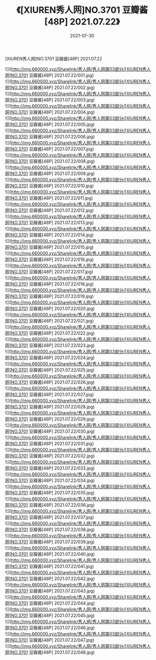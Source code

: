 ﻿---
layout: post
title:  《[XIUREN秀人网]NO.3701 豆瓣酱[48P] 2021.07.22》
date:   2021-07-30
img: http://img.660000.xyz/Sharelink/秀人网/秀人网第03部分/[XIUREN秀人网]NO.3701 豆瓣酱[48P] 2021.07.22/000.jpg
categories: [美女, 清纯, 唯美]
---

[XIUREN秀人网]NO.3701 豆瓣酱[48P] 2021.07.22

  ![](http://img.660000.xyz/Sharelink/秀人网/秀人网第03部分/[XIUREN秀人网]NO.3701 豆瓣酱[48P] 2021.07.22/001.jpg) <br> ![](http://img.660000.xyz/Sharelink/秀人网/秀人网第03部分/[XIUREN秀人网]NO.3701 豆瓣酱[48P] 2021.07.22/002.jpg) <br> ![](http://img.660000.xyz/Sharelink/秀人网/秀人网第03部分/[XIUREN秀人网]NO.3701 豆瓣酱[48P] 2021.07.22/003.jpg) <br> ![](http://img.660000.xyz/Sharelink/秀人网/秀人网第03部分/[XIUREN秀人网]NO.3701 豆瓣酱[48P] 2021.07.22/004.jpg) <br> ![](http://img.660000.xyz/Sharelink/秀人网/秀人网第03部分/[XIUREN秀人网]NO.3701 豆瓣酱[48P] 2021.07.22/005.jpg) <br> ![](http://img.660000.xyz/Sharelink/秀人网/秀人网第03部分/[XIUREN秀人网]NO.3701 豆瓣酱[48P] 2021.07.22/006.jpg) <br> ![](http://img.660000.xyz/Sharelink/秀人网/秀人网第03部分/[XIUREN秀人网]NO.3701 豆瓣酱[48P] 2021.07.22/007.jpg) <br> ![](http://img.660000.xyz/Sharelink/秀人网/秀人网第03部分/[XIUREN秀人网]NO.3701 豆瓣酱[48P] 2021.07.22/008.jpg) <br> ![](http://img.660000.xyz/Sharelink/秀人网/秀人网第03部分/[XIUREN秀人网]NO.3701 豆瓣酱[48P] 2021.07.22/009.jpg) <br> ![](http://img.660000.xyz/Sharelink/秀人网/秀人网第03部分/[XIUREN秀人网]NO.3701 豆瓣酱[48P] 2021.07.22/010.jpg) <br> ![](http://img.660000.xyz/Sharelink/秀人网/秀人网第03部分/[XIUREN秀人网]NO.3701 豆瓣酱[48P] 2021.07.22/011.jpg) <br> ![](http://img.660000.xyz/Sharelink/秀人网/秀人网第03部分/[XIUREN秀人网]NO.3701 豆瓣酱[48P] 2021.07.22/012.jpg) <br> ![](http://img.660000.xyz/Sharelink/秀人网/秀人网第03部分/[XIUREN秀人网]NO.3701 豆瓣酱[48P] 2021.07.22/013.jpg) <br> ![](http://img.660000.xyz/Sharelink/秀人网/秀人网第03部分/[XIUREN秀人网]NO.3701 豆瓣酱[48P] 2021.07.22/014.jpg) <br> ![](http://img.660000.xyz/Sharelink/秀人网/秀人网第03部分/[XIUREN秀人网]NO.3701 豆瓣酱[48P] 2021.07.22/015.jpg) <br> ![](http://img.660000.xyz/Sharelink/秀人网/秀人网第03部分/[XIUREN秀人网]NO.3701 豆瓣酱[48P] 2021.07.22/016.jpg) <br> ![](http://img.660000.xyz/Sharelink/秀人网/秀人网第03部分/[XIUREN秀人网]NO.3701 豆瓣酱[48P] 2021.07.22/017.jpg) <br> ![](http://img.660000.xyz/Sharelink/秀人网/秀人网第03部分/[XIUREN秀人网]NO.3701 豆瓣酱[48P] 2021.07.22/018.jpg) <br> ![](http://img.660000.xyz/Sharelink/秀人网/秀人网第03部分/[XIUREN秀人网]NO.3701 豆瓣酱[48P] 2021.07.22/019.jpg) <br> ![](http://img.660000.xyz/Sharelink/秀人网/秀人网第03部分/[XIUREN秀人网]NO.3701 豆瓣酱[48P] 2021.07.22/020.jpg) <br> ![](http://img.660000.xyz/Sharelink/秀人网/秀人网第03部分/[XIUREN秀人网]NO.3701 豆瓣酱[48P] 2021.07.22/021.jpg) <br> ![](http://img.660000.xyz/Sharelink/秀人网/秀人网第03部分/[XIUREN秀人网]NO.3701 豆瓣酱[48P] 2021.07.22/022.jpg) <br> ![](http://img.660000.xyz/Sharelink/秀人网/秀人网第03部分/[XIUREN秀人网]NO.3701 豆瓣酱[48P] 2021.07.22/023.jpg) <br> ![](http://img.660000.xyz/Sharelink/秀人网/秀人网第03部分/[XIUREN秀人网]NO.3701 豆瓣酱[48P] 2021.07.22/024.jpg) <br> ![](http://img.660000.xyz/Sharelink/秀人网/秀人网第03部分/[XIUREN秀人网]NO.3701 豆瓣酱[48P] 2021.07.22/025.jpg) <br> ![](http://img.660000.xyz/Sharelink/秀人网/秀人网第03部分/[XIUREN秀人网]NO.3701 豆瓣酱[48P] 2021.07.22/026.jpg) <br> ![](http://img.660000.xyz/Sharelink/秀人网/秀人网第03部分/[XIUREN秀人网]NO.3701 豆瓣酱[48P] 2021.07.22/027.jpg) <br> ![](http://img.660000.xyz/Sharelink/秀人网/秀人网第03部分/[XIUREN秀人网]NO.3701 豆瓣酱[48P] 2021.07.22/028.jpg) <br> ![](http://img.660000.xyz/Sharelink/秀人网/秀人网第03部分/[XIUREN秀人网]NO.3701 豆瓣酱[48P] 2021.07.22/029.jpg) <br> ![](http://img.660000.xyz/Sharelink/秀人网/秀人网第03部分/[XIUREN秀人网]NO.3701 豆瓣酱[48P] 2021.07.22/030.jpg) <br> ![](http://img.660000.xyz/Sharelink/秀人网/秀人网第03部分/[XIUREN秀人网]NO.3701 豆瓣酱[48P] 2021.07.22/031.jpg) <br> ![](http://img.660000.xyz/Sharelink/秀人网/秀人网第03部分/[XIUREN秀人网]NO.3701 豆瓣酱[48P] 2021.07.22/032.jpg) <br> ![](http://img.660000.xyz/Sharelink/秀人网/秀人网第03部分/[XIUREN秀人网]NO.3701 豆瓣酱[48P] 2021.07.22/033.jpg) <br> ![](http://img.660000.xyz/Sharelink/秀人网/秀人网第03部分/[XIUREN秀人网]NO.3701 豆瓣酱[48P] 2021.07.22/034.jpg) <br> ![](http://img.660000.xyz/Sharelink/秀人网/秀人网第03部分/[XIUREN秀人网]NO.3701 豆瓣酱[48P] 2021.07.22/035.jpg) <br> ![](http://img.660000.xyz/Sharelink/秀人网/秀人网第03部分/[XIUREN秀人网]NO.3701 豆瓣酱[48P] 2021.07.22/036.jpg) <br> ![](http://img.660000.xyz/Sharelink/秀人网/秀人网第03部分/[XIUREN秀人网]NO.3701 豆瓣酱[48P] 2021.07.22/037.jpg) <br> ![](http://img.660000.xyz/Sharelink/秀人网/秀人网第03部分/[XIUREN秀人网]NO.3701 豆瓣酱[48P] 2021.07.22/038.jpg) <br> ![](http://img.660000.xyz/Sharelink/秀人网/秀人网第03部分/[XIUREN秀人网]NO.3701 豆瓣酱[48P] 2021.07.22/039.jpg) <br> ![](http://img.660000.xyz/Sharelink/秀人网/秀人网第03部分/[XIUREN秀人网]NO.3701 豆瓣酱[48P] 2021.07.22/040.jpg) <br> ![](http://img.660000.xyz/Sharelink/秀人网/秀人网第03部分/[XIUREN秀人网]NO.3701 豆瓣酱[48P] 2021.07.22/041.jpg) <br> ![](http://img.660000.xyz/Sharelink/秀人网/秀人网第03部分/[XIUREN秀人网]NO.3701 豆瓣酱[48P] 2021.07.22/042.jpg) <br> ![](http://img.660000.xyz/Sharelink/秀人网/秀人网第03部分/[XIUREN秀人网]NO.3701 豆瓣酱[48P] 2021.07.22/043.jpg) <br> ![](http://img.660000.xyz/Sharelink/秀人网/秀人网第03部分/[XIUREN秀人网]NO.3701 豆瓣酱[48P] 2021.07.22/044.jpg) <br> ![](http://img.660000.xyz/Sharelink/秀人网/秀人网第03部分/[XIUREN秀人网]NO.3701 豆瓣酱[48P] 2021.07.22/045.jpg) <br> ![](http://img.660000.xyz/Sharelink/秀人网/秀人网第03部分/[XIUREN秀人网]NO.3701 豆瓣酱[48P] 2021.07.22/046.jpg) <br> ![](http://img.660000.xyz/Sharelink/秀人网/秀人网第03部分/[XIUREN秀人网]NO.3701 豆瓣酱[48P] 2021.07.22/047.jpg) <br> ![](http://img.660000.xyz/Sharelink/秀人网/秀人网第03部分/[XIUREN秀人网]NO.3701 豆瓣酱[48P] 2021.07.22/048.jpg) <br>